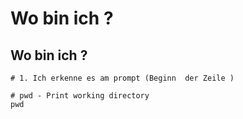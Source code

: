 # Wo bin ich ?


## Wo bin ich ?

```
# 1. Ich erkenne es am prompt (Beginn  der Zeile ) 

# pwd - Print working directory 
pwd 
```
